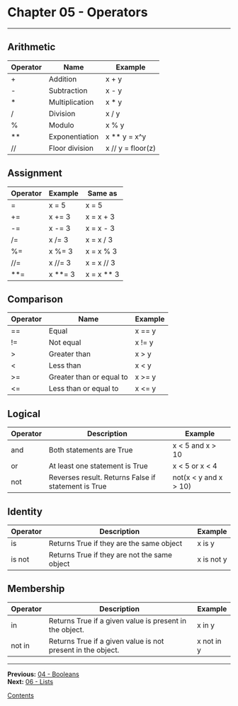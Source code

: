# Chapter 05 - Operators

---

## Arithmetic
| Operator | Name | Example |
|---|---|---|
| + | Addition | x + y |
| - | Subtraction | x - y |
| * | Multiplication | x * y |
| / | Division | x / y |
| % | Modulo | x % y |
| \*\* | Exponentiation | x \*\* y = x^y |
| // | Floor division | x // y = floor(z) |

## Assignment
| Operator | Example | Same as |
|---|---|---|
| = | x = 5 | x = 5 |
| += | x += 3 | x = x + 3 |
| -= | x -= 3 | x = x - 3 |
| /= | x /= 3 | x = x / 3 |
| %= | x %= 3 | x = x % 3 |
| //= | x //= 3 | x = x // 3 |
| \*\*= | x \*\*= 3 | x = x \*\* 3 |

## Comparison
| Operator | Name | Example |
|---|---|---|
| == | Equal | x == y |
| != | Not equal | x != y |
| > | Greater than | x > y |
| < | Less than | x < y |
| >= | Greater than or equal to | x >= y |
| <= | Less than or equal to | x <= y |

## Logical
| Operator | Description | Example |
|---|---|---|
| and | Both statements are True | x < 5 and x > 10 |
| or | At least one statement is True | x < 5 or x < 4 |
| not | Reverses result. Returns False if statement is True | not(x < y and x > 10) |

## Identity
| Operator | Description | Example |
|---|---|---|
| is | Returns True if they are the same object | x is y |
| is not | Returns True if they are not the same object | x is not y |

## Membership
| Operator | Description | Example |
|---|---|---|
| in | Returns True if a given value is present in the object. | x in y |
| not in | Returns True if a given value is not present in the object. | x not in y |



---

**Previous:** [04 - Booleans](./04-booleans.md)  
**Next:** [06 - Lists](./06-lists.md)

[Contents](./readme.md)